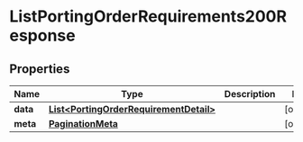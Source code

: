 

# ListPortingOrderRequirements200Response


## Properties

| Name | Type | Description | Notes |
|------------ | ------------- | ------------- | -------------|
|**data** | [**List&lt;PortingOrderRequirementDetail&gt;**](PortingOrderRequirementDetail.md) |  |  [optional] |
|**meta** | [**PaginationMeta**](PaginationMeta.md) |  |  [optional] |



